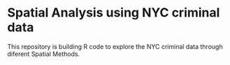# Spatial Analysis using NYC criminal data
This repository is building R code to explore the NYC criminal data through diferent Spatial Methods. 
